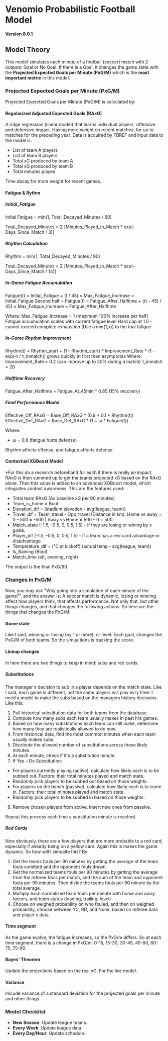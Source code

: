 # Venomio Probabilistic Football Model
**Version 8.0.1**

## Model Theory  
This model simulates each minute of a football (soccer) match with 2 outputs: Goal or No Goal. If there is a Goal, it changes the game state with the **Projected Expected Goals per Minute (PxG/M)** which is the **most important metric** in this model.

### Projected Expected Goals per Minute (PxG/M)
Projected Expected Goals per Minute (PxG/M) is calculated by:
#### Regularized Adjusted Expected Goals (RAxG)
A ridge regression (linear model) that learns individual players´ offensive and defensive impact. Having more weight on recent matches, for up to matches for the preceding year. Data is acquired by FBREF and input data to the model is:
- List of team A players
- List of team B players
- Total xG produced by team A
- Total xG produced by team B
- Total minutes played

Time decay for more weight for recent games.

#### Fatigue & Rythm
##### Initial_Fatigue
Initial Fatigue = min(1, Total_Decayed_Minutes / 90)

Total_Decayed_Minutes = Σ [Minutes_Played_in_Match * exp(-Days_Since_Match / 3)]

##### Rhythm Calculation
Rhythm = min(1, Total_Decayed_Minutes / 90)

Total_Decayed_Minutes = Σ [Minutes_Played_in_Match * exp(-Days_Since_Match / 14)]

##### In-Game Fatigue Accumulation
Fatigue(t) = Initial_Fatigue + (t / 45) × Max_Fatigue_Increase × Initial_Fatigue
Second half = Fatigue(t) = Fatigue_After_Halftime + ((t - 45) / 45) × Max_Fatigue_Increase × Fatigue_After_Halftime

Where:
Max_Fatigue_Increase = 1 (maximum 100% increase per half)
Fatigue accumulation scales with current fatigue level
Hard cap at 1.0 - cannot exceed complete exhaustion (Use a min(1,x)) to the toal fatigue

#####  In-Game Rhythm Improvement
Rhythm(t) = Rhythm_start + (1 - Rhythm_start) * Improvement_Rate * (1 - exp(-t / τ_inmatch))
grows quickly at first then asymptotes
Where:
Improvement_Rate = 0.2 (can improve up to 20% during a match)
τ_inmatch = 20

##### Halftime Recovery
Fatigue_After_Halftime = Fatigue_At_45min * 0.85 (15% recovery)

##### Final Performance Model
Effective_Off_RAxG = Base_Off_RAxG * (0.9 + 0.1 * Rhythm(t))
Effective_Def_RAxG = Base_Def_RAxG * (1 + ω * Fatigue(t))

Where:
- ω = 0.8 (fatigue hurts defense)

Rhythm affects offense, and fatigue affects defense.

#### Contextual XGBoost Model
*For this do a research beforehand for each if there is really an impact.
RAxG is then summed up to get the teams projected xG based on the RAxG alone. Then this value is added to an advanced XGBoost model, which integrates context awareness. This are the features used:
- Total team RAxG (As baseline xG per 90 minutes)
- Team_is_home = Bool
- Elevation_dif = (stadium elevation - avg(league, team)) 
- Travel_dif = Team_travel - Opp_travel (Distance in km). Home vs away = 0 - 500 = -500 | Away vs Home = 500 - 0 = 500.
- Match_state (-1.5, -0.5, 0, 0.5, 1.5) - if they are losing or wining by x goals.
- Player_dif (-1.5, -0.5, 0, 0.5, 1.5) - if a team has a red card advantage or disadvantage. 
- Temperature_dif = (°C at kickoff) (actual temp - avg(league, team)) 
- Is_Raining (Bool)
- Match_time (aft, evening, night)

The output is the final PxG/90. 

### Changes in PxG/M
Now, you may ask "Why going into a simulation of each minute of the game?", and the answer is: A soccer match is dynamic, losing or winning affect how players think, that affects performance. Not only that, but other things changes, and that chnages the following actions. So here are the things that changes the PxG/M:
#### Game state
Like I said, winning or losing (by 1 or more), or level. Each goal, changes the PxG/M of both teams. So the simualtions is tracking the score.
#### Lineup changes
In here there  are two things to keep in mind: subs and red cards.
##### Substitutions
The manager´s decision to sub in a player depends on the match state. Like I said, each game is different, not the same players will play evry time. I need a model to make the subs based on the managers history decisoins. Like this:
1. Pull historical substitution data for both teams from the database.
2. Compute how many subs each team usually makes in past h/a games.
3. Based on how many substitutions each team can still make, determine how many they are realistically allowed to do now.
4. From historical data, find the most common minutes when each team usually makes subs.
5. Distribute the allowed number of substitutions across these likely minutes.
6. At each minute, check if it's a substitution minute.
7. If Yes – Do Substitution:
  - For players currently playing (active), calculate how likely each is to be subbed out. Factors: their total minutes played and match state.
  - Randomly pick players to be subbed out based on those weights.
  - For players on the bench (passive), calculate how likely each is to come in. Factors: their total minutes played and match state.
  - Randomly pick players to be subbed in based on those weights.
8. Remove chosen players from active, insert new ones from passive.

Repeat this process each time a substitution minute is reached.
##### Red Cards
Now obviously, there are a few players that are more probable to a red card, especially if already being on a yellow card. Again this is makes the game dynamic. So how will I simualte this? By:
1. Get the teams fouls per 90 minutes by getting the average of the team fouls comitted and the opponent fouls drawn.
2. Get the normalized teams fouls per 90 minutes by getting the average from the referee fouls per match, and the sum of the team and opponent fouls per 90 minutes. Then divide the teams fouls per 90 minute by the total average.
3. Multiply each normalized team fouls per minute with home and away factors, and team status (leading, trailing, level)
4. Choose on weighed  probability on who fouled, and then on weighed probability, choose between YC, RD, and None, based on referee data and player´s data. 
#### Time segment
As the game evolve, the fatigue increases, so the PxG/m differs. So at each time segment, there is a change in PxG/m: 0-15, 15-30, 30-45, 45-60, 60-75, 75-90.
#### Bayes' Theorem
Update the projections based on the real xG. For the live model.
#### Variance
Inlcude variance of a standard deviation for the projected goals per minute and other things.

### Model Checklist
- **New Season**: Update league teams.
- **Every Week**: Update league data.
- **Every Day/Hour**: Update schedule.